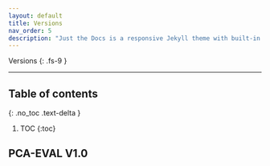 ```yaml
---
layout: default
title: Versions
nav_order: 5
description: "Just the Docs is a responsive Jekyll theme with built-in search that is easily customizable and hosted on GitHub Pages."
---
```


Versions
{: .fs-9 }

---


## Table of contents
{: .no_toc .text-delta }

1. TOC
{:toc}



## PCA-EVAL V1.0

